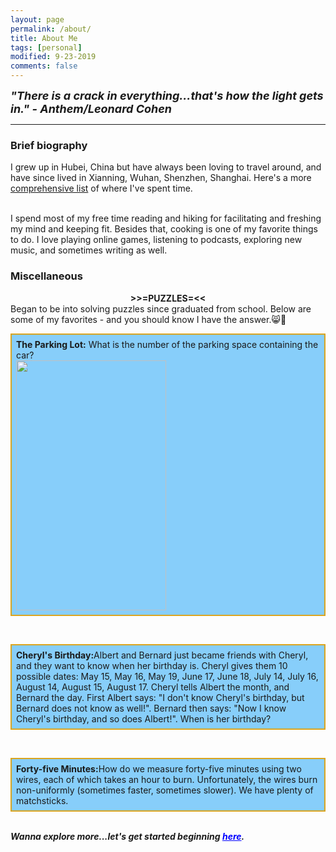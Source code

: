 ```yaml
---
layout: page
permalink: /about/
title: About Me
tags: [personal]
modified: 9-23-2019
comments: false
---
```


<strong><i><font size = "+1">"There is a crack in everything...that's how the light gets in."  - Anthem/Leonard Cohen</font></i></strong>

----

### Brief biography
I grew up in Hubei, China but have always been loving to travel around, and have since lived in Xianning, Wuhan, Shenzhen, Shanghai. Here's a more [comprehensive list](cities.md) of where I've spent time.

<br />
I spend most of my free time reading and hiking for facilitating and freshing my mind and keeping fit. Besides that, cooking is one of my favorite things to do. I love playing online games, listening to podcasts, exploring new music, and sometimes writing as well.

### Miscellaneous
<center><span style="font-size: 100%"><strong>>>=PUZZLES=<<</strong></span></center>
Began to be into solving puzzles since graduated from school. Below are some of my favorites - and you should know I have the answer.😸🍻

<br />
<p style="border:2px; border-style:solid; border-color:#DAA520; background-color:#87CEFA; padding: 0.5em;"><strong>The Parking Lot:</strong> What is the number of the parking space containing the car? <br><img src="{{site.baseurl}}/images/parking.gif" width="240" height="400"/></p><br>
<p style="border:2px; border-style:solid; border-color:#DAA520; background-color:#87CEFA; padding: 0.5em;"><strong>Cheryl's Birthday:</strong>Albert and Bernard just became friends with Cheryl, and they want to know when her birthday is. Cheryl gives them 10 possible dates: May 15, May 16, May 19, June 17, June 18, July 14, July 16, August 14, August 15, August 17. Cheryl tells Albert the month, and Bernard the day. First Albert says: "I don't know Cheryl's birthday, but Bernard does not know as well!". Bernard then says: "Now I know Cheryl's birthday, and so does Albert!". When is her birthday?</p>&nbsp;
<p style="border:2px; border-style:solid; border-color:#DAA520; background-color:#87CEFA; padding: 0.5em;"><strong>Forty-five Minutes:</strong>How do we measure forty-five minutes using two wires, each of which takes an hour to burn. Unfortunately, the wires burn non-uniformly (sometimes faster, sometimes slower). We have plenty of matchsticks.</p>

<br />
<strong><i>Wanna explore more...let's get started beginning <a href="{{site.baseurl}}/puzzle" style="color:rgb(0,0,255)">here</a>.</i></strong>
